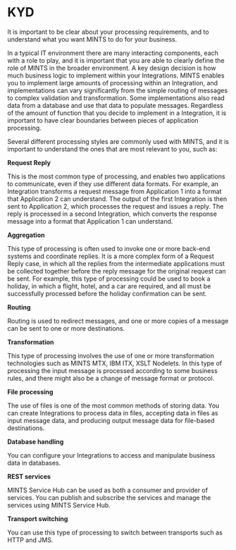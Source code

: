 # KYD

It is important to be clear about your processing requirements, and to understand what you want MINTS to do for your business.

In a typical IT environment there are many interacting components, each with a role to play, and it is important that you are able to clearly define the role of MINTS in the broader environment. A key design decision is how much business logic to implement within your Integrations. MINTS enables you to implement large amounts of processing within an Integration, and implementations can vary significantly from the simple routing of messages to complex validation and transformation. Some implementations also read data from a database and use that data to populate messages. Regardless of the amount of function that you decide to implement in a Integration, it is important to have clear boundaries between pieces of application processing.

Several different processing styles are commonly used with MINTS, and it is important to understand the ones that are most relevant to you, such as:

**Request Reply**

This is the most common type of processing, and enables two applications to communicate, even if they use different data formats. For example, an Integration transforms a request message from Application 1 into a format that Application 2 can understand. The output of the first Integration is then sent to Application 2, which processes the request and issues a reply. The reply is processed in a second Integration, which converts the response message into a format that Application 1 can understand.

**Aggregation**

This type of processing is often used to invoke one or more back-end systems and coordinate replies. It is a more complex form of a Request Reply case, in which all the replies from the intermediate applications must be collected together before the reply message for the original request can be sent. For example, this type of processing could be used to book a holiday, in which a flight, hotel, and a car are required, and all must be successfully processed before the holiday confirmation can be sent.

**Routing**

Routing is used to redirect messages, and one or more copies of a message can be sent to one or more destinations.

**Transformation**

This type of processing involves the use of one or more transformation technologies such as MINTS MTX, IBM ITX, XSLT Nodelets. In this type of processing the input message is processed according to some business rules, and there might also be a change of message format or protocol.

**File processing**

The use of files is one of the most common methods of storing data. You can create Integrations to process data in files, accepting data in files as input message data, and producing output message data for file-based destinations.

**Database handling**

You can configure your Integrations to access and manipulate business data in databases.

**REST services**

MINTS Service Hub can be used as both a consumer and provider of services. You can publish and subscribe the services and manage the services using MINTS Service Hub.

**Transport switching**

You can use this type of processing to switch between transports such as HTTP and JMS.

